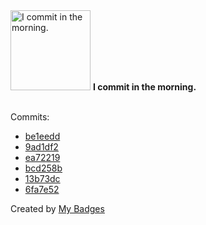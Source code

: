 <img src="https://my-badges.github.io/my-badges/morning-commits.png" alt="I commit in the morning." title="I commit in the morning." width="128">
<strong>I commit in the morning.</strong>
<br><br>

Commits:

- <a href="https://github.com/n3rada/MSSQLand/commit/be1eedd4098b352200eb4d7eb1272050cd843d87">be1eedd</a>
- <a href="https://github.com/n3rada/MSSQLand/commit/9ad1df2456b319808999cb30be92c0a7d0697376">9ad1df2</a>
- <a href="https://github.com/n3rada/MSSQLand/commit/ea722197236fc20d7e79542ef90b40c058603ff8">ea72219</a>
- <a href="https://github.com/n3rada/cvss-v4-calculator/commit/bcd258b73af6302c1e6d8b68787cc7dcac607669">bcd258b</a>
- <a href="https://github.com/n3rada/cvss-v4-calculator/commit/13b73dcfd1d2dcb139dd6d0116260da8b70deb60">13b73dc</a>
- <a href="https://github.com/n3rada/cvss-v4-calculator/commit/6fa7e5268d3e013aa0c24e74caf37143779b4704">6fa7e52</a>


Created by <a href="https://github.com/my-badges/my-badges">My Badges</a>